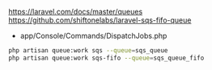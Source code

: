 https://laravel.com/docs/master/queues
https://github.com/shiftonelabs/laravel-sqs-fifo-queue

- app/Console/Commands/DispatchJobs.php

```bash
php artisan queue:work sqs --queue=sqs_queue
php artisan queue:work sqs-fifo --queue=sqs_queue_fifo
```
